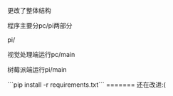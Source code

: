 <p>更改了整体结构</p>
<p>程序主要分pc/pi两部分</p>pi/
<p>视觉处理端运行pc/main</p>
<p>树莓派端运行pi/main</p>
```pip install -r requirements.txt```
=======
还在改进:(

